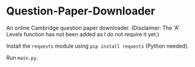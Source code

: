 # Question-Paper-Downloader
An online Cambridge question paper downloader. (Disclaimer: The 'A' Levels function has not been added as I do not require it yet.)

Install the ```requests``` module using ```pip install requests``` (Python needed).

Run ```main.py```.
